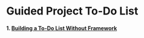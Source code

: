 # Guided Project To-Do List

#### 1. [Building a To-Do List Without Framework](https://github.com/DevCANS/Guided-Project-To-Do-List/tree/main/1.%20Building%20a%20To-Do%20List%20Without%20Framework)
